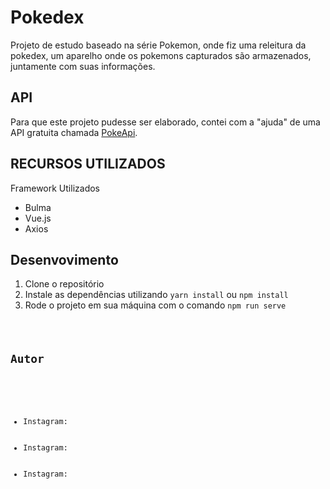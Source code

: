 # Pokedex

Projeto de estudo baseado na série Pokemon, onde fiz uma releitura da pokedex, um aparelho onde os pokemons capturados são armazenados, juntamente com suas informações.

<h2>API</h2>

Para que este projeto pudesse ser elaborado, contei com a "ajuda" de uma API gratuita chamada <a href="https://pokeapi.co">PokeApi</a>.

<h2>RECURSOS UTILIZADOS</h2>

Framework Utilizados
<ul>
  <li>Bulma</li>
  <li>Vue.js</li>
  <li>Axios</li>
</ul>

<h2>Desenvovimento</h2>

<ol>
  <li> Clone o repositório</li>
  <li>Instale as dependências utilizando <code>yarn install</code> ou <code>npm install</code></li>
  <li>Rode o projeto em sua máquina com o comando <code>npm run serve</code<</li>
</ol>

<h2>Autor</h2>

<ul>
  <li>Instagram: </li>
  <li>Instagram: </li>
  <li>Instagram: </li>
</ul>
